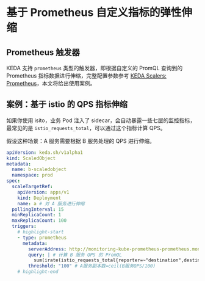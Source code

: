 # 基于 Prometheus 自定义指标的弹性伸缩

## Prometheus 触发器

KEDA 支持 `prometheus` 类型的触发器，即根据自定义的 PromQL 查询到的 Prometheus 指标数据进行伸缩，完整配置参数参考 [KEDA Scalers: Prometheus](https://keda.sh/docs/latest/scalers/prometheus/)，本文将给出使用案例。

## 案例：基于 istio 的 QPS 指标伸缩

如果你使用 isito，业务 Pod 注入了 sidecar，会自动暴露一些七层的监控指标，最常见的是 `istio_requests_total`，可以通过这个指标计算 QPS。

假设这种场景：A 服务需要根据 B 服务处理的 QPS 进行伸缩。

```yaml
apiVersion: keda.sh/v1alpha1
kind: ScaledObject
metadata:
  name: b-scaledobject
  namespace: prod
spec:
  scaleTargetRef:
    apiVersion: apps/v1
    kind: Deployment
    name: a # 对 A 服务进行伸缩
  pollingInterval: 15
  minReplicaCount: 1
  maxReplicaCount: 100
  triggers:
    # highlight-start
    - type: prometheus
      metadata:
        serverAddress: http://monitoring-kube-prometheus-prometheus.monitoring.svc.cluster.local:9090 # 替换 Prometheus 的地址
        query: | # 计算 B 服务 QPS 的 PromQL
          sum(irate(istio_requests_total{reporter=~"destination",destination_workload_namespace=~"prod",destination_workload=~"b"}[1m]))
        threshold: "100" # A服务副本数=ceil(B服务QPS/100)
    # highlight-end
```
